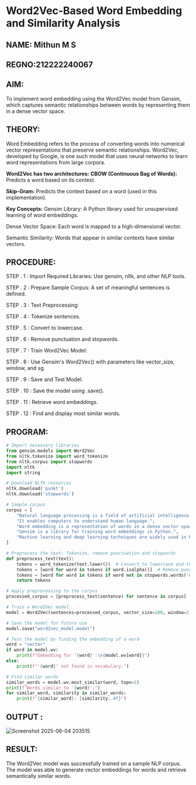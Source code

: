 
# Word2Vec-Based Word Embedding and Similarity Analysis
## NAME: Mithun M S
## REGNO:212222240067
## AIM:
To implement word embedding using the Word2Vec model from Gensim, which captures semantic relationships between words by representing them in a dense vector space.

## THEORY:
Word Embedding refers to the process of converting words into numerical vector representations that preserve semantic relationships. Word2Vec, developed by Google, is one such model that uses neural networks to learn word representations from large corpora.

**Word2Vec has two architectures:**
**CBOW (Continuous Bag of Words):** Predicts a word based on its context.

**Skip-Gram:** Predicts the context based on a word (used in this implementation).

**Key Concepts:**
Gensim Library: A Python library used for unsupervised learning of word embeddings.

Dense Vector Space: Each word is mapped to a high-dimensional vector.

Semantic Similarity: Words that appear in similar contexts have similar vectors.

## PROCEDURE:
STEP . 1 : Import Required Libraries: Use gensim, nltk, and other NLP tools.

STEP . 2 : Prepare Sample Corpus: A set of meaningful sentences is defined.

STEP . 3 : Text Preprocessing:

STEP . 4 : Tokenize sentences.

STEP . 5 : Convert to lowercase.

STEP . 6 : Remove punctuation and stopwords.

STEP . 7 : Train Word2Vec Model:

STEP . 8 : Use Gensim's Word2Vec() with parameters like vector_size, window, and sg.

STEP . 9 : Save and Test Model:

STEP . 10 : Save the model using .save().

STEP . 11 : Retrieve word embeddings.

STEP . 12 : Find and display most similar words.

## PROGRAM:
```python
# Import necessary libraries
from gensim.models import Word2Vec
from nltk.tokenize import word_tokenize
from nltk.corpus import stopwords
import nltk
import string

# Download NLTK resources
nltk.download('punkt')
nltk.download('stopwords')

# Sample corpus
corpus = [
    "Natural language processing is a field of artificial intelligence.",
    "It enables computers to understand human language.",
    "Word embedding is a representation of words in a dense vector space.",
    "Gensim is a library for training word embeddings in Python.",
    "Machine learning and deep learning techniques are widely used in NLP."
]

# Preprocess the text: Tokenize, remove punctuation and stopwords
def preprocess_text(text):
    tokens = word_tokenize(text.lower())  # Convert to lowercase and tokenize
    tokens = [word for word in tokens if word.isalpha()]  # Remove punctuation
    tokens = [word for word in tokens if word not in stopwords.words('english')]  # Remove stopwords
    return tokens

# Apply preprocessing to the corpus
processed_corpus = [preprocess_text(sentence) for sentence in corpus]

# Train a Word2Vec model
model = Word2Vec(sentences=processed_corpus, vector_size=100, window=2, min_count=1, sg=1)  # sg=1 uses Skip-gram

# Save the model for future use
model.save("word2vec_model.model")

# Test the model by finding the embedding of a word
word = "vector"
if word in model.wv:
    print(f"Embedding for '{word}':\n{model.wv[word]}")
else:
    print(f"'{word}' not found in vocabulary.")

# Find similar words
similar_words = model.wv.most_similar(word, topn=2)
print(f"Words similar to '{word}':")
for similar_word, similarity in similar_words:
    print(f"{similar_word}: {similarity:.4f}")
```
## OUTPUT :
![Screenshot 2025-06-04 203515](https://github.com/user-attachments/assets/0c184354-22fe-498b-9751-897d3e78d4fc)

## RESULT:
The Word2Vec model was successfully trained on a sample NLP corpus. The model was able to generate vector embeddings for words and retrieve semantically similar words.
